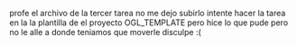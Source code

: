 profe el archivo de la tercer tarea no me dejo subirlo intente hacer la tarea en la la plantilla de el proyecto OGL_TEMPLATE pero hice lo que pude pero no le alle a donde teniamos que moverle  disculpe :(
